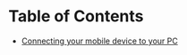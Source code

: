 Table of Contents=================- [Connecting your mobile device to your PC](./ConnectingToDevice.md)